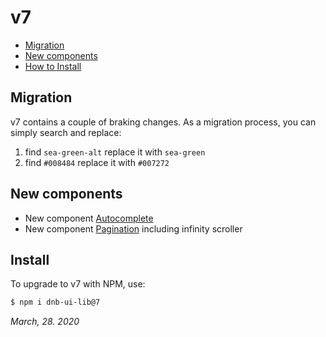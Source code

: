 # v7

- [Migration](#migration)
- [New components](#new-components)
- [How to Install](#install)

## Migration

v7 contains a couple of braking changes. As a migration process, you can simply search and replace:

1. find `sea-green-alt` replace it with `sea-green`
1. find `#008484` replace it with `#007272`

## New components

- New component [Autocomplete](/uilib/components/autocomplete)
- New component [Pagination](/uilib/components/pagination) including infinity scroller

## Install

To upgrade to v7 with NPM, use:

```bash
$ npm i dnb-ui-lib@7
```

_March, 28. 2020_
